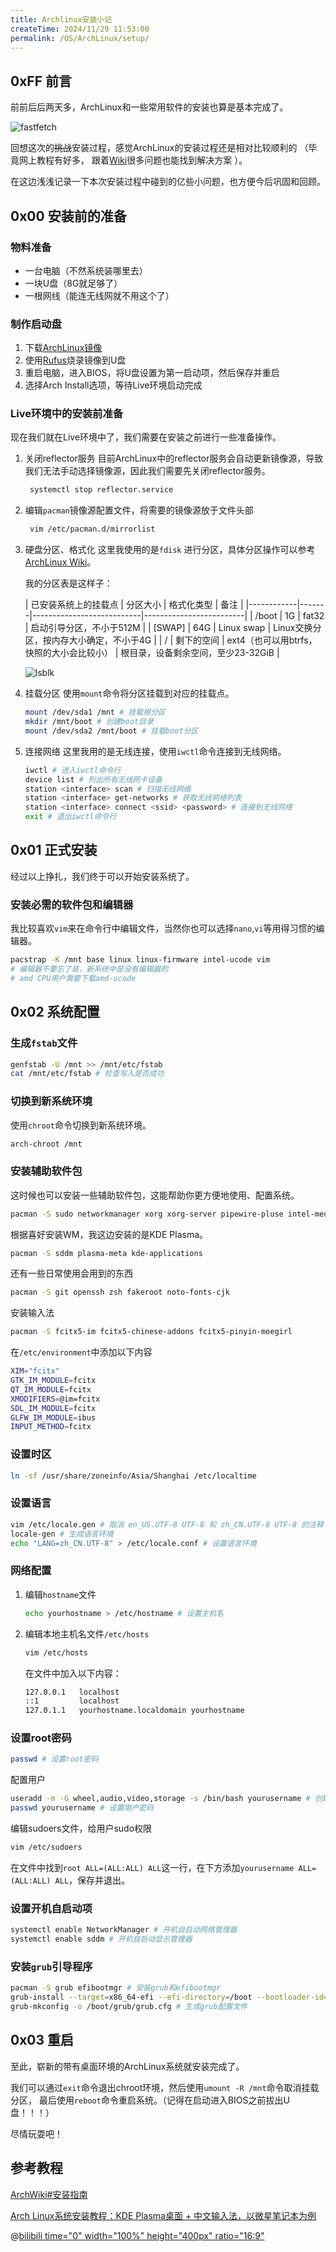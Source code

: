 ```yaml
---
title: Archlinux安装小记
createTime: 2024/11/29 11:53:00
permalink: /OS/ArchLinux/setup/
---
```


## 0xFF 前言

前前后后两天多，ArchLinux和一些常用软件的安装也算是基本完成了。

![fastfetch](/images/notes/OS/ArchLinux/setup/fastfetch.jpg)

回想这次的~~挑战~~安装过程，感觉ArchLinux的安装过程还是相对比较顺利的 （毕竟网上教程有好多，
跟着[Wiki](https://wiki.archlinuxcn.org/wiki/%E9%A6%96%E9%A1%B5)很多问题也能找到解决方案 ）。

在这边浅浅记录一下本次安装过程中碰到的亿些小问题，也方便今后巩固和回顾。

## 0x00 安装前的准备

### 物料准备

- 一台电脑（不然系统装哪里去）
- 一块U盘（8G就足够了）
- 一根网线（能连无线网就不用这个了）

### 制作启动盘

1. 下载[ArchLinux镜像](https://archlinux.org/download/)
2. 使用[Rufus](https://rufus.ie/zh/)烧录镜像到U盘
3. 重启电脑，进入BIOS，将U盘设置为第一启动项，然后保存并重启
4. 选择Arch Install选项，等待Live环境启动完成

### Live环境中的安装前准备

现在我们就在Live环境中了，我们需要在安装之前进行一些准备操作。

1. 关闭reflector服务
   目前ArchLinux中的reflector服务会自动更新镜像源，导致我们无法手动选择镜像源，因此我们需要先关闭reflector服务。
   ```bash
    systemctl stop reflector.service
    ```

2. 编辑`pacman`镜像源配置文件，将需要的镜像源放于文件头部
   ```bash
    vim /etc/pacman.d/mirrorlist
   ```

3. 硬盘分区、格式化
   这里我使用的是`fdisk`
   进行分区，具体分区操作可以参考[ArchLinux Wiki](https://wiki.archlinuxcn.org/wiki/%E5%AE%89%E8%A3%85%E6%8C%87%E5%8D%97#%E5%BB%BA%E7%AB%8B%E7%A1%AC%E7%9B%98%E5%88%86%E5%8C%BA)。

   我的分区表是这样子：

   | 已安装系统上的挂载点 | 分区大小  | 格式化类型                     | 备注                      |
         |------------|-------|---------------------------|-------------------------|
   | /boot      | 1G    | fat32                     | 启动引导分区，不小于512M          |
   | [SWAP]     | 64G   | Linux swap                | Linux交换分区，按内存大小确定，不小于4G |
   | /          | 剩下的空间 | ext4（也可以用btrfs，快照的大小会比较小） | 根目录，设备剩余空间，至少23-32GiB   |

   ![lsblk](/images/notes/OS/ArchLinux/setup/lsblk.png)

4. 挂载分区
   使用`mount`命令将分区挂载到对应的挂载点。
   ```bash
   mount /dev/sda1 /mnt # 挂载根分区
   mkdir /mnt/boot # 创建boot目录
   mount /dev/sda2 /mnt/boot # 挂载boot分区
   ```
5. 连接网络
   这里我用的是无线连接，使用`iwctl`命令连接到无线网络。
   ```bash
   iwctl # 进入iwctl命令行
   device list # 列出所有无线网卡设备
   station <interface> scan # 扫描无线网络
   station <interface> get-networks # 获取无线网络列表
   station <interface> connect <ssid> <password> # 连接到无线网络
   exit # 退出iwctl命令行
   ```

## 0x01 正式安装

经过以上挣扎，我们终于可以开始安装系统了。

### 安装必需的软件包和编辑器

我比较喜欢`vim`来在命令行中编辑文件，当然你也可以选择`nano`,`vi`等用得习惯的编辑器。

   ```bash
   pacstrap -K /mnt base linux linux-firmware intel-ucode vim
   # 编辑器不要忘了装，新系统中是没有编辑器的
   # amd CPU用户需要下载amd-ucode
   ```

## 0x02 系统配置

### 生成`fstab`文件

   ```bash
   genfstab -U /mnt >> /mnt/etc/fstab
   cat /mnt/etc/fstab # 检查写入是否成功
   ```

### 切换到新系统环境

使用`chroot`命令切换到新系统环境。

   ```bash
   arch-chroot /mnt
   ```

### 安装辅助软件包

这时候也可以安装一些辅助软件包，这能帮助你更方便地使用、配置系统。

   ```bash
   pacman -S sudo networkmanager xorg xorg-server pipewire-pluse intel-media-driver 
   ```

根据喜好安装WM，我这边安装的是KDE Plasma。

   ```bash
   pacman -S sddm plasma-meta kde-applications 
   ```

还有一些日常使用会用到的东西

   ```bash
   pacman -S git openssh zsh fakeroot noto-fonts-cjk
   ```

安装输入法

   ```bash
   pacman -S fcitx5-im fcitx5-chinese-addons fcitx5-pinyin-moegirl
   ```

在`/etc/environment`中添加以下内容

   ```bash
   XIM="fcitx"
   GTK_IM_MODULE=fcitx
   QT_IM_MODULE=fcitx
   XMODIFIERS=@im=fcitx
   SDL_IM_MODULE=fcitx
   GLFW_IM_MODULE=ibus
   INPUT_METHOD=fcitx
  ```

### 设置时区

   ```bash
   ln -sf /usr/share/zoneinfo/Asia/Shanghai /etc/localtime
   ```

### 设置语言

   ```bash
   vim /etc/locale.gen # 取消 en_US.UTF-8 UTF-8 和 zh_CN.UTF-8 UTF-8 的注释
   locale-gen # 生成语言环境
   echo "LANG=zh_CN.UTF-8" > /etc/locale.conf # 设置语言环境
   ```

### 网络配置

1. 编辑`hostname`文件

   ```bash
   echo yourhostname > /etc/hostname # 设置主机名
   ```

2. 编辑本地主机名文件`/etc/hosts`

   ```bash
   vim /etc/hosts
   ```

   在文件中加入以下内容：

   ```bash
   127.0.0.1   localhost
   ::1         localhost
   127.0.1.1   yourhostname.localdomain yourhostname
   ```

### 设置root密码

   ```bash
   passwd # 设置root密码
   ```

配置用户

   ```bash
   useradd -m -G wheel,audio,video,storage -s /bin/bash yourusername # 创建用户
   passwd yourusername # 设置用户密码
   ```

编辑sudoers文件，给用户sudo权限

   ```bash
   vim /etc/sudoers
   ```

在文件中找到`root ALL=(ALL:ALL) ALL`这一行，在下方添加`yourusername ALL=(ALL:ALL) ALL`，保存并退出。

### 设置开机自启动项

   ```bash
   systemctl enable NetworkManager # 开机自启动网络管理器
   systemctl enable sddm # 开机自启动显示管理器
  ```

### 安装`grub`引导程序

   ```bash
   pacman -S grub efibootmgr # 安装grub和efibootmgr
   grub-install --target=x86_64-efi --efi-directory=/boot --bootloader-id=GRUB # 安装grub
   grub-mkconfig -o /boot/grub/grub.cfg # 生成grub配置文件
   ```

## 0x03 重启

至此，崭新的带有桌面环境的ArchLinux系统就安装完成了。

我们可以通过`exit`命令退出chroot环境，然后使用`umount -R /mnt`命令取消挂载分区，
最后使用`reboot`命令重启系统。（记得在启动进入BIOS之前拔出U盘！！！）

尽情玩耍吧！

## 参考教程

[ArchWiki#安装指南](https://wiki.archlinuxcn.org/wiki/%E5%AE%89%E8%A3%85%E6%8C%87%E5%8D%97)

[Arch Linux系统安装教程：KDE Plasma桌面 + 中文输入法，以微星笔记本为例](https://www.bilibili.com/video/BV1GG4y1X7zr/)

@[bilibili time="0" width="100%" height="400px" ratio="16:9"](BV1GG4y1X7zr)
